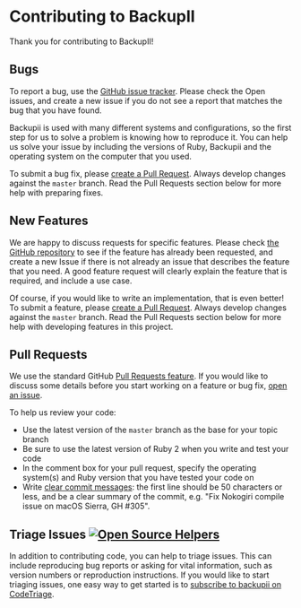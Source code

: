 # Contributing to BackupII

Thank you for contributing to BackupII!

## Bugs

To report a bug, use the [GitHub issue tracker](https://github.com/backupii/backupii/issues). Please
check the Open issues, and create a new issue if you do not see a report that matches the bug that
you have found.

Backupii is used with many different systems and configurations, so the first step for us to solve a
problem is knowing how to reproduce it. You can help us solve your issue by including the versions
of Ruby, Backupii and the operating system on the computer that you used.

To submit a bug fix, please [create a Pull Request](https://github.com/backupii/backupii/compare).
Always develop changes against the `master` branch. Read the Pull Requests section below for more
help with preparing fixes.

## New Features

We are happy to discuss requests for specific features. Please check [the GitHub
repository](https://github.com/backupii/backupii) to see if the feature has already been requested,
and create a new Issue if there is not already an issue that describes the feature that you need. A
good feature request will clearly explain the feature that is required, and include a use case.

Of course, if you would like to write an implementation, that is even better! To submit a feature,
please [create a Pull Request](https://github.com/backupii/backupii/compare). Always develop changes
against the `master` branch. Read the Pull Requests section below for more help with developing
features in this project.

## Pull Requests

We use the standard GitHub [Pull Requests feature](https://help.github.com/articles/about-pull-requests/).
If you would like to discuss some details before you start working on a feature or bug fix,
[open an issue](https://github.com/backupii/backupii/issues).

To help us review your code:

* Use the latest version of the `master` branch as the base for your topic branch
* Be sure to use the latest version of Ruby 2 when you write and test your code
* In the comment box for your pull request, specify the operating system(s) and Ruby version that you have tested your code on
* Write [clear commit messages](http://chris.beams.io/posts/git-commit/):
the first line should be 50 characters or less, and be a clear summary of the commit, e.g. "Fix
Nokogiri compile issue on macOS Sierra, GH #305".

## Triage Issues [![Open Source Helpers](https://www.codetriage.com/backupii/backupii/badges/users.svg)](https://www.codetriage.com/backupii/backupii)

In addition to contributing code, you can help to triage issues. This can include reproducing bug
reports or asking for vital information, such as version numbers or reproduction instructions. If
you would like to start triaging issues, one easy way to get started is to [subscribe to backupii on
CodeTriage](https://www.codetriage.com/backupii/backupii).
